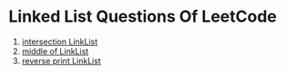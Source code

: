 # Linked List Questions Of LeetCode

1. [intersection LinkList](./intersectionLinkList/)
2. [middle of LinkList](./middleLinkList/)
3. [reverse print LinkList](./reversePrintLinkList/)